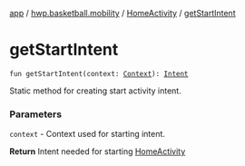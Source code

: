 [app](../../index.md) / [hwp.basketball.mobility](../index.md) / [HomeActivity](index.md) / [getStartIntent](.)

# getStartIntent

`fun getStartIntent(context: `[`Context`](https://developer.android.com/reference/android/content/Context.html)`): `[`Intent`](https://developer.android.com/reference/android/content/Intent.html)

Static method for creating start activity intent.

### Parameters

`context` - Context used for starting intent.

**Return**
Intent needed for starting [HomeActivity](index.md)


